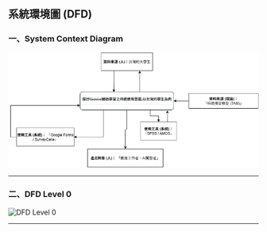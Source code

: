 ## 系統環境圖 (DFD)
### 一、System Context Diagram
![系統環境圖](系統環境圖.png)

---
### 二、DFD Level 0
![DFD Level 0](DFDLevel0.png)

---
